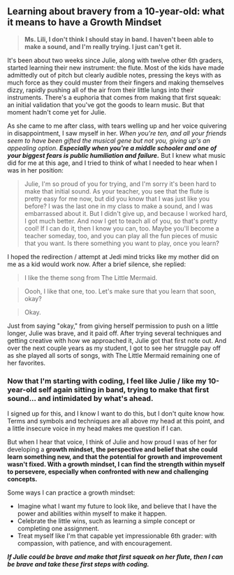 ## **Learning about bravery from a 10-year-old: what it means to have a Growth Mindset**

> **Ms. Lili, I don't think I should stay in band. I haven't been able to make a sound, and I'm really trying. I just can't get it.**

It's been about two weeks since Julie, along with twelve other 6th graders, started learning their new instrument: the flute. Most of the kids have made admittedly out of pitch but clearly audible notes, pressing the keys with as much force as they could muster from their fingers and making themselves dizzy, rapidly pushing all of the air from their little lungs into their instruments. There's a euphoria that comes from making that first squeak: an initial validation that you've got the goods to learn music. But that moment hadn't come yet for Julie.

As she came to me after class, with tears welling up and her voice quivering in disappointment, I saw myself in her. *When you're ten, and all your friends seem to have been gifted the musical gene but not you, giving up's an appealing option.* ***Especially when you're a middle schooler and one of your biggest fears is public humiliation and failure.*** But I knew what music did for me at this age, and I tried to think of what I needed to hear when I was in her position:

> Julie, I'm so proud of you for trying, and I'm sorry it's been hard to make that initial sound. As your teacher, you see that the flute is pretty easy for me now, but did you know that I was just like you before? I was the last one in my class to make a sound, and I was embarrassed about it. But I didn't give up, and because I worked hard, I got much better. And now I get to teach all of you, so that's pretty cool! If I can do it, then I know you can, too. Maybe you'll become a teacher someday, too, and you can play all the fun pieces of music that you want. Is there something you want to play, once you learn?

I hoped the redirection / attempt at Jedi mind tricks like my mother did on me as a kid would work now. After a brief silence, she replied:

> I like the theme song from The Little Mermaid.

> Oooh, I like that one, too. Let's make sure that you learn that soon, okay?

> Okay.

Just from saying "okay," from giving herself permission to push on a little longer, Julie was brave, and it paid off. After trying several techniques and getting creative with how we approached it, Julie got that first note out. And over the next couple years as my student, I got to see her struggle pay off as she played all sorts of songs, with The Little Mermaid remaining one of her favorites.

### Now that I'm starting with coding, I feel like Julie / like my 10-year-old self again sitting in band, trying to make that first sound... and intimidated by what's ahead. 

I signed up for this, and I know I want to do this, but I don't quite know how. Terms and symbols and techniques are all above my head at this point, and a little insecure voice in my head makes me question if I can.

But when I hear that voice, I think of Julie and how proud I was of her for developing a **growth mindset, the perspective and belief that she could learn something new, and that the potential for growth and improvement wasn't fixed. With a growth mindset, I can find the strength within myself to persevere, especially when confronted with new and challenging concepts.**

Some ways I can practice a growth mindset:
- Imagine what I want my future to look like, and believe that I have the power and abilities within myself to make it happen.
- Celebrate the little wins, such as learning a simple concept or completing one assignment.
- Treat myself like I'm that capable yet impressionable 6th grader: with compassion, with patience, and with encouragement.

***If Julie could be brave and make that first squeak on her flute, then I can be brave and take these first steps with coding.***
